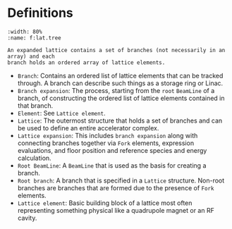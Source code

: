 # Definitions

```{figure} figures/lat-tree.svg
:width: 80%
:name: f:lat.tree

An expanded lattice contains a set of branches (not necessarily in an array) and each
branch holds an ordered array of lattice elements.
```

- `Branch`: Contains an ordered list of lattice elements that can be tracked through.
A branch can describe such things as a storage ring or Linac.
- `Branch expansion`: The process, starting from the `root` `BeamLine`
of a branch, of constructing the ordered list of lattice elements contained in that branch.
- `Element`: See `Lattice element`.
- `Lattice`: The outermost structure that holds a set of branches and
can be used to define an entire accelerator complex.
- `Lattice expansion`: This includes `branch expansion` along with connecting branches
together via `Fork` elements, expression evaluations, 
and floor position and reference species and energy calculation. 
- `Root BeamLine`: A `BeamLine` that is used as the basis for creating a branch.
- `Root branch`: A branch that is specified in a `Lattice` structure. Non-root branches
are branches that are formed due to the presence of `Fork` elements.
- `Lattice element`: Basic building block of a lattice most often representing something
physical like a quadrupole magnet or an RF cavity.
